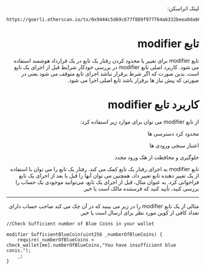 ﻿<div dir="rtl">
 لینک اتراسکن:
 </div>
 
 ````
 https://goerli.etherscan.io/tx/0x9444c5d69c677f889f977764a6332beea0da662c85903c25dd73c4369a77bd99
 ````
 
 <div dir="rtl">

# تابع modifier

تابع modifier برای تغییر یا محدود کردن رفتار یک تابع در یک قرارداد هوشمند استفاده می شود. کاربرد اصلی تابع modifier در بررسی خودکار شرایط قبل از اجرای یک تابع است. بدین صورت که اگر شرط برقرار نباشد اجرای تابع متوقف می شود یعنی در صورتی که پیش نیاز ها برقرار باشد تابع اصلی اجرا می شود. 


# کاربرد تابع modifier

از تابع modifier می توان برای موارد زیر استفاده کرد:

محدود کرد دسترسی ها

اعتبار سنجی ورودی ها

جلوگیری و محافظت از هک ورود مجدد

تابع modifier به اجرای رفتار یک تابع کمک می کند. رفتار یک تابع را می توان با استفاده از یک تغییر دهنده تابع تغییر داد، همچنین می توان آنها را قبل یا بعد از اجرای یک تابع فراخوانی کرد. به عنوان مثال، قبل از اجرای یک تابع، می‌توانید موجودی یک حساب را بررسی کنید، تأیید کنید که فرستنده مالک است یا خیر.

-------------------------

مثالی از یک تابع modifier را در زیر می بینید که در آن چک می کند صاحب حساب دارای تعداد کافی از کوین مورد نظر برای ارسال است یا خیر.

</div>

````
//Check Sufficient number of Blue Coins in your wallet

modifier SufficientBlueCoin(uint256 _numberOfBlueCoins) {
    require(_numberOfBlueCoins < check_wallet[me].numberOfBlueCoins,"You have insufficient blue conis.");
    _;
}
````
